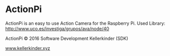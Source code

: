 # ActionPi

ActionPi is an easy to use Action Camera for the Raspberry Pi.
Used Library:
http://www.uco.es/investiga/grupos/ava/node/40


ActionPi © 2016 Software Development Kellerkinder (SDK)

www.kellerkinder.xyz
